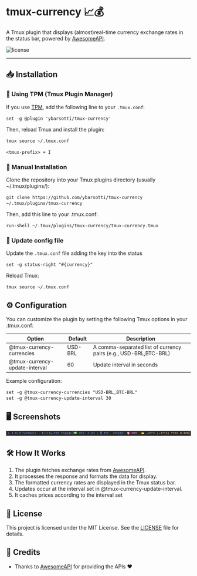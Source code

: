 # tmux-currency 📈💰

A Tmux plugin that displays (almost)real-time currency exchange rates in the
status bar, powered by [AwesomeAPI](https://docs.awesomeapi.com.br/api-de-moedas).

![license](https://img.shields.io/badge/LICENSE-MIT-1D918B.svg)

---

## 📥 Installation

### 🔹 Using TPM (Tmux Plugin Manager)

If you use [TPM](https://github.com/tmux-plugins/tpm), add the
following line to your `.tmux.conf`:

```tmux
set -g @plugin 'ybarsotti/tmux-currency'
```

Then, reload Tmux and install the plugin:

```shell
tmux source ~/.tmux.conf
```

`<tmux-prefix> + I`


### 🔹 Manual Installation

Clone the repository into your Tmux plugins directory (usually ~/.tmux/plugins/):

```shell
git clone https://github.com/ybarsotti/tmux-currency ~/.tmux/plugins/tmux-currency
```

Then, add this line to your .tmux.conf:

```shell
run-shell ~/.tmux/plugins/tmux-currency/tmux-currency.tmux
```

### 🔹 Update config file

Update the `.tmux.conf` file adding the key into the status

```shell
set -g status-right "#{currency}"
```

Reload Tmux:

```shell
tmux source ~/.tmux.conf
```

## ⚙️ Configuration

You can customize the plugin by setting the following Tmux options in your .tmux.conf:

| Option                         | Default | Description                                                      |
| ------------------------------ | ------- | ---------------------------------------------------------------- |
| @tmux-currency-currencies      | USD-BRL | A comma-separated list of currency pairs (e.g., USD-BRL,BTC-BRL) |
| @tmux-currency-update-interval | 60      | Update interval in seconds                                       |

Example configuration:

```shell
set -g @tmux-currency-currencies "USD-BRL,BTC-BRL"
set -g @tmux-currency-update-interval 30
```

## 🖥️ Screenshots

![Example](./assets/example.png)

## 🛠️ How It Works

1. The plugin fetches exchange rates from [AwesomeAPI](https://docs.awesomeapi.com.br/).
2. It processes the response and formats the data for display.
3. The formatted currency rates are displayed in the Tmux status bar.
4. Updates occur at the interval set in @tmux-currency-update-interval.
5. It caches prices according to the interval set

## 📝 License

This project is licensed under the MIT License.
See the [LICENSE](./LICENSE) file for details.

## 📄 Credits

- Thanks to [AwesomeAPI](https://awesomeapi.com.br/) for providing the APIs ❤️
